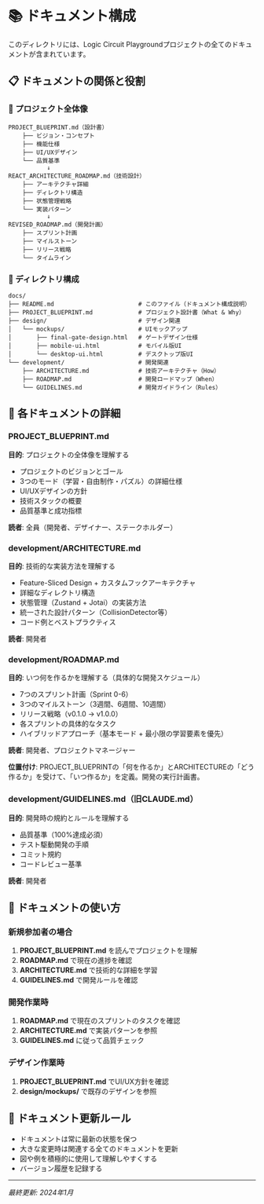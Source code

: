 # 📚 ドキュメント構成

このディレクトリには、Logic Circuit Playgroundプロジェクトの全てのドキュメントが含まれています。

## 📋 ドキュメントの関係と役割

### 🎯 プロジェクト全体像
```
PROJECT_BLUEPRINT.md（設計書）
    ├── ビジョン・コンセプト
    ├── 機能仕様
    ├── UI/UXデザイン
    └── 品質基準
           ↓
REACT_ARCHITECTURE_ROADMAP.md（技術設計）
    ├── アーキテクチャ詳細
    ├── ディレクトリ構造
    ├── 状態管理戦略
    └── 実装パターン
           ↓
REVISED_ROADMAP.md（開発計画）
    ├── スプリント計画
    ├── マイルストーン
    ├── リリース戦略
    └── タイムライン
```

### 📁 ディレクトリ構成

```
docs/
├── README.md                        # このファイル（ドキュメント構成説明）
├── PROJECT_BLUEPRINT.md             # プロジェクト設計書（What & Why）
├── design/                          # デザイン関連
│   └── mockups/                     # UIモックアップ
│       ├── final-gate-design.html   # ゲートデザイン仕様
│       ├── mobile-ui.html           # モバイル版UI
│       └── desktop-ui.html          # デスクトップ版UI
└── development/                     # 開発関連
    ├── ARCHITECTURE.md              # 技術アーキテクチャ（How）
    ├── ROADMAP.md                   # 開発ロードマップ（When）
    └── GUIDELINES.md                # 開発ガイドライン（Rules）
```

## 📖 各ドキュメントの詳細

### PROJECT_BLUEPRINT.md
**目的**: プロジェクトの全体像を理解する
- プロジェクトのビジョンとゴール
- 3つのモード（学習・自由制作・パズル）の詳細仕様
- UI/UXデザインの方針
- 技術スタックの概要
- 品質基準と成功指標

**読者**: 全員（開発者、デザイナー、ステークホルダー）

### development/ARCHITECTURE.md
**目的**: 技術的な実装方法を理解する
- Feature-Sliced Design + カスタムフックアーキテクチャ
- 詳細なディレクトリ構造
- 状態管理（Zustand + Jotai）の実装方法
- 統一された設計パターン（CollisionDetector等）
- コード例とベストプラクティス

**読者**: 開発者

### development/ROADMAP.md
**目的**: いつ何を作るかを理解する（具体的な開発スケジュール）
- 7つのスプリント計画（Sprint 0-6）
- 3つのマイルストーン（3週間、6週間、10週間）
- リリース戦略（v0.1.0 → v1.0.0）
- 各スプリントの具体的なタスク
- ハイブリッドアプローチ（基本モード + 最小限の学習要素を優先）

**読者**: 開発者、プロジェクトマネージャー

**位置付け**: PROJECT_BLUEPRINTの「何を作るか」とARCHITECTUREの「どう作るか」を受けて、「いつ作るか」を定義。開発の実行計画書。

### development/GUIDELINES.md（旧CLAUDE.md）
**目的**: 開発時の規約とルールを理解する
- 品質基準（100%達成必須）
- テスト駆動開発の手順
- コミット規約
- コードレビュー基準

**読者**: 開発者

## 🚀 ドキュメントの使い方

### 新規参加者の場合
1. **PROJECT_BLUEPRINT.md** を読んでプロジェクトを理解
2. **ROADMAP.md** で現在の進捗を確認
3. **ARCHITECTURE.md** で技術的な詳細を学習
4. **GUIDELINES.md** で開発ルールを確認

### 開発作業時
1. **ROADMAP.md** で現在のスプリントのタスクを確認
2. **ARCHITECTURE.md** で実装パターンを参照
3. **GUIDELINES.md** に従って品質チェック

### デザイン作業時
1. **PROJECT_BLUEPRINT.md** でUI/UX方針を確認
2. **design/mockups/** で既存のデザインを参照

## 📝 ドキュメント更新ルール

- ドキュメントは常に最新の状態を保つ
- 大きな変更時は関連する全てのドキュメントを更新
- 図や例を積極的に使用して理解しやすくする
- バージョン履歴を記録する

---

*最終更新: 2024年1月*